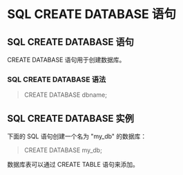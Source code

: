 # SQL CREATE DATABASE 语句
## SQL CREATE DATABASE 语句
CREATE DATABASE 语句用于创建数据库。
### SQL CREATE DATABASE 语法
> CREATE DATABASE dbname;

## SQL CREATE DATABASE 实例
下面的 SQL 语句创建一个名为 "my_db" 的数据库：
> CREATE DATABASE my_db;

数据库表可以通过 CREATE TABLE 语句来添加。
